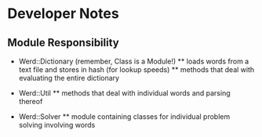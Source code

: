 # Developer Notes

## Module Responsibility

* Werd::Dictionary (remember, Class is a Module!)
** loads words from a text file and stores in hash (for lookup speeds)
** methods that deal with evaluating the entire dictionary

* Werd::Util
** methods that deal with individual words and parsing thereof

* Werd::Solver
** module containing classes for individual problem solving involving words
